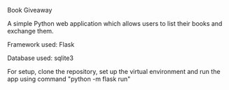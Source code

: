 Book Giveaway

A simple Python web application which allows users to list their books and exchange them.

Framework used: Flask

Database used: sqlite3

For setup, clone the repository, set up the virtual environment and run the app using command "python -m flask run"